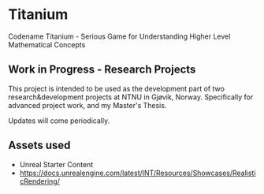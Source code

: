 # Titanium
Codename Titanium - Serious Game for Understanding Higher Level Mathematical Concepts

## Work in Progress - Research Projects
This project is intended to be used as the development part of two research&development projects at NTNU in Gjøvik, Norway.
Specifically for advanced project work, and my Master's Thesis. 

Updates will come periodically. 

## Assets used
- Unreal Starter Content
- https://docs.unrealengine.com/latest/INT/Resources/Showcases/RealisticRendering/

